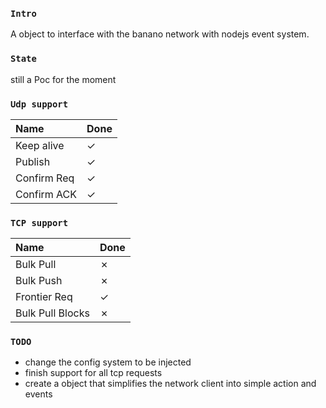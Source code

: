 
### `Intro`
A object to interface with the banano network with nodejs event system.

### `State`
still a Poc for the moment

### `Udp support`
| Name             | Done |
| :--------------- | :--- |
| Keep alive       | ✓    |
| Publish          | ✓    |
| Confirm Req      | ✓    |
| Confirm ACK      | ✓    |

### `TCP support`
| Name                  | Done |
| :-------------------- | :--- |
| Bulk Pull             | ✗    |
| Bulk Push             | ✗    |
| Frontier Req          | ✓    |
| Bulk Pull Blocks      | ✗    |

### `TODO`
- change the config system to be injected
- finish support for all tcp requests
- create a object that simplifies the network client into simple action and events
